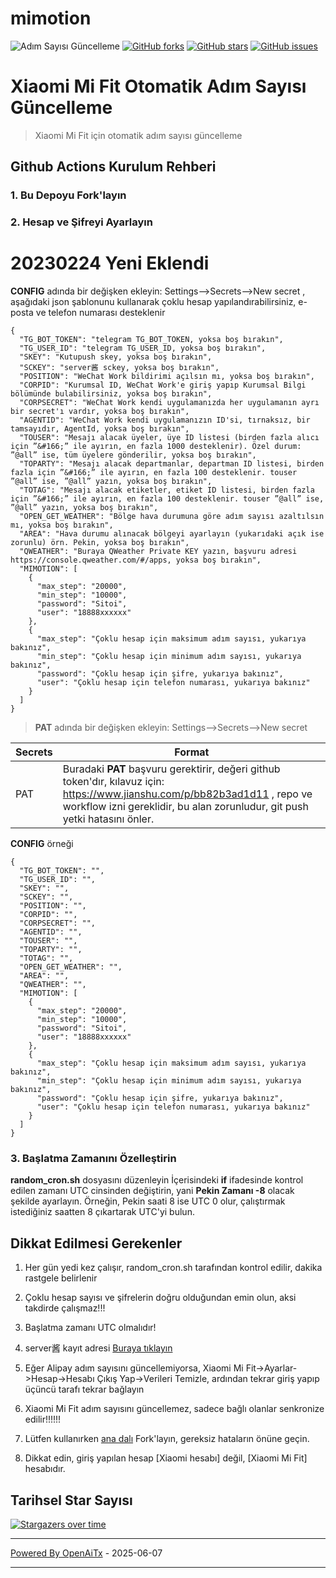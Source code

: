 # mimotion
![ Adım Sayısı Güncelleme](https://github.com/xunichanghuan/mimotion-run/actions/workflows/run.yml/badge.svg)
[![GitHub forks](https://img.shields.io/github/forks/xunichanghuan/mimotion-run?style=flat-square)](https://github.com/xunichanghuan/mimotion-run/network)
[![GitHub stars](https://img.shields.io/github/stars/xunichanghuan/mimotion-run?style=flat-square)](https://github.com/xunichanghuan/mimotion-run/stargazers)
[![GitHub issues](https://img.shields.io/github/issues/xunichanghuan/mimotion-run?style=flat-square)](https://github.com/xunichanghuan/mimotion-run/issues)

# Xiaomi Mi Fit Otomatik Adım Sayısı Güncelleme

> Xiaomi Mi Fit için otomatik adım sayısı güncelleme

## Github Actions Kurulum Rehberi

### 1. Bu Depoyu Fork'layın

### 2. Hesap ve Şifreyi Ayarlayın
# 20230224 Yeni Eklendi
**CONFIG** adında bir değişken ekleyin: Settings-->Secrets-->New secret , aşağıdaki json şablonunu kullanarak çoklu hesap yapılandırabilirsiniz, e-posta ve telefon numarası desteklenir
```
{
  "TG_BOT_TOKEN": "telegram TG_BOT_TOKEN, yoksa boş bırakın",
  "TG_USER_ID": "telegram TG_USER_ID, yoksa boş bırakın",
  "SKEY": "Kutupush skey, yoksa boş bırakın",
  "SCKEY": "server酱 sckey, yoksa boş bırakın",
  "POSITION": "WeChat Work bildirimi açılsın mı, yoksa boş bırakın",
  "CORPID": "Kurumsal ID, WeChat Work'e giriş yapıp Kurumsal Bilgi bölümünde bulabilirsiniz, yoksa boş bırakın",
  "CORPSECRET": "WeChat Work kendi uygulamanızda her uygulamanın ayrı bir secret'ı vardır, yoksa boş bırakın",
  "AGENTID": "WeChat Work kendi uygulamanızın ID'si, tırnaksız, bir tamsayıdır, AgentId, yoksa boş bırakın",
  "TOUSER": "Mesajı alacak üyeler, üye ID listesi (birden fazla alıcı için ”&#166;” ile ayırın, en fazla 1000 desteklenir). Özel durum: ”@all” ise, tüm üyelere gönderilir, yoksa boş bırakın",
  "TOPARTY": "Mesajı alacak departmanlar, departman ID listesi, birden fazla için ”&#166;” ile ayırın, en fazla 100 desteklenir. touser ”@all” ise, ”@all” yazın, yoksa boş bırakın",
  "TOTAG": "Mesajı alacak etiketler, etiket ID listesi, birden fazla için ”&#166;” ile ayırın, en fazla 100 desteklenir. touser ”@all” ise, ”@all” yazın, yoksa boş bırakın",
  "OPEN_GET_WEATHER": "Bölge hava durumuna göre adım sayısı azaltılsın mı, yoksa boş bırakın",
  "AREA": "Hava durumu alınacak bölgeyi ayarlayın (yukarıdaki açık ise zorunlu) örn. Pekin, yoksa boş bırakın",
  "QWEATHER": "Buraya QWeather Private KEY yazın, başvuru adresi https://console.qweather.com/#/apps, yoksa boş bırakın",
  "MIMOTION": [
    {
      "max_step": "20000",
      "min_step": "10000",
      "password": "Sitoi",
      "user": "18888xxxxxx"
    },
    {
      "max_step": "Çoklu hesap için maksimum adım sayısı, yukarıya bakınız",
      "min_step": "Çoklu hesap için minimum adım sayısı, yukarıya bakınız",
      "password": "Çoklu hesap için şifre, yukarıya bakınız",
      "user": "Çoklu hesap için telefon numarası, yukarıya bakınız"
    }
  ]
}
```
> **PAT** adında bir değişken ekleyin: Settings-->Secrets-->New secret

| Secrets |  Format  |
| -------- | ----- |
| PAT |   Buradaki **PAT** başvuru gerektirir, değeri github token'dır, kılavuz için: https://www.jianshu.com/p/bb82b3ad1d11 , repo ve workflow izni gereklidir, bu alan zorunludur, git push yetki hatasını önler. |

**CONFIG** örneği
```
{
  "TG_BOT_TOKEN": "",
  "TG_USER_ID": "",
  "SKEY": "",
  "SCKEY": "",
  "POSITION": "",
  "CORPID": "",
  "CORPSECRET": "",
  "AGENTID": "",
  "TOUSER": "",
  "TOPARTY": "",
  "TOTAG": "",
  "OPEN_GET_WEATHER": "",
  "AREA": "",
  "QWEATHER": "",
  "MIMOTION": [
    {
      "max_step": "20000",
      "min_step": "10000",
      "password": "Sitoi",
      "user": "18888xxxxxx"
    },
    {
      "max_step": "Çoklu hesap için maksimum adım sayısı, yukarıya bakınız",
      "min_step": "Çoklu hesap için minimum adım sayısı, yukarıya bakınız",
      "password": "Çoklu hesap için şifre, yukarıya bakınız",
      "user": "Çoklu hesap için telefon numarası, yukarıya bakınız"
    }
  ]
}
```

### 3. Başlatma Zamanını Özelleştirin

**random_cron.sh** dosyasını düzenleyin
İçerisindeki **if** ifadesinde kontrol edilen zamanı UTC cinsinden değiştirin, yani **Pekin Zamanı -8** olacak şekilde ayarlayın. Örneğin, Pekin saati 8 ise UTC 0 olur, çalıştırmak istediğiniz saatten 8 çıkartarak UTC'yi bulun.

## Dikkat Edilmesi Gerekenler

1. Her gün yedi kez çalışır, random_cron.sh tarafından kontrol edilir, dakika rastgele belirlenir

2. Çoklu hesap sayısı ve şifrelerin doğru olduğundan emin olun, aksi takdirde çalışmaz!!!

3. Başlatma zamanı UTC olmalıdır!

4. server酱 kayıt adresi [Buraya tıklayın](https://sct.ftqq.com/)

5. Eğer Alipay adım sayısını güncellemiyorsa, Xiaomi Mi Fit->Ayarlar->Hesap->Hesabı Çıkış Yap->Verileri Temizle, ardından tekrar giriş yapıp üçüncü tarafı tekrar bağlayın

6. Xiaomi Mi Fit adım sayısını güncellemez, sadece bağlı olanlar senkronize edilir!!!!!!

7. Lütfen kullanırken [ana dalı](https://github.com/xunichanghuan/mimotion-run/) Fork'layın, gereksiz hataların önüne geçin.

8. Dikkat edin, giriş yapılan hesap [Xiaomi hesabı] değil, [Xiaomi Mi Fit] hesabıdır.

## Tarihsel Star Sayısı 

[![Stargazers over time](https://starchart.cc/xunichanghuan/mimotion-run.svg)](https://starchart.cc/xunichanghuan/mimotion-run)

---

[Powered By OpenAiTx](https://github.com/OpenAiTx/OpenAiTx) - 2025-06-07

---